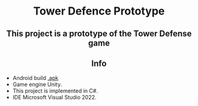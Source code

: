 <h1 align="center"> Tower Defence Prototype </h1>
<h2 align="center">  This project is a prototype of the Tower Defense game </h2>
<h2 align="center">   Info </h2>
<p>
  <ul>
    <li>Android build <a href="https://drive.google.com/file/d/1odXNSuqTf4GHYa4E69ydmQbm86uqZMen/view?usp=sharing">.apk</a></li>
    <li> Game engine Unity. </li>
    <li> This project is implemented in C#. </li>
    <li> IDE Microsoft Visual Studio 2022. </li>
  </ul>
</p>
